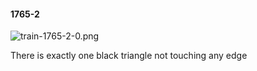 #### 1765-2
![train-1765-2-0.png](https://github.com/lil-lab/nlvr/raw/master/nlvr/train/images/50/train-1765-2-0.png "train-1765-2-0.png")

There is exactly one black triangle not touching any edge